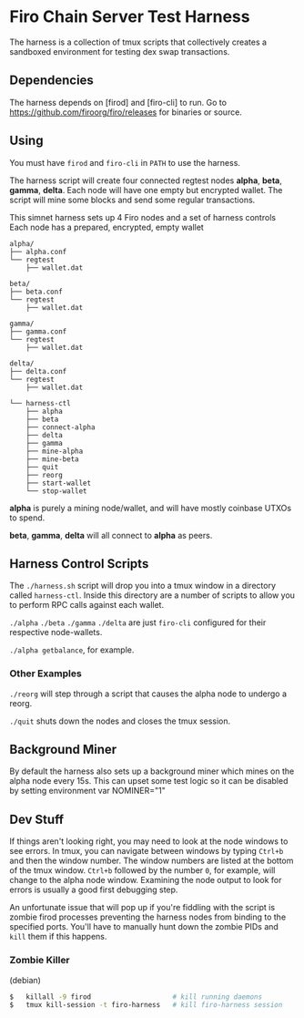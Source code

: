 # Firo Chain Server Test Harness

The harness is a collection of tmux scripts that collectively creates a
sandboxed environment for testing dex swap transactions.

## Dependencies

The harness depends on [firod] and [firo-cli] to run.
Go to <https://github.com/firoorg/firo/releases> for binaries or source.

## Using

You must have `firod` and `firo-cli` in `PATH` to use the harness.

The harness script will create four connected regtest nodes **alpha**, **beta**,
**gamma**, **delta**. Each node will have one empty but encrypted wallet. The script will mine some blocks and send some regular transactions.

This simnet harness sets up 4 Firo nodes and a set of harness controls
Each node has a prepared, encrypted, empty wallet

```text
alpha/
├── alpha.conf
└── regtest
    ├── wallet.dat

beta/
├── beta.conf
└── regtest
    ├── wallet.dat

gamma/
├── gamma.conf
└── regtest
    ├── wallet.dat

delta/
├── delta.conf
└── regtest
    ├── wallet.dat

└── harness-ctl
    ├── alpha
    ├── beta
    ├── connect-alpha
    ├── delta
    ├── gamma
    ├── mine-alpha
    ├── mine-beta
    ├── quit
    ├── reorg
    ├── start-wallet
    └── stop-wallet
```

**alpha** is purely a mining node/wallet, and will have mostly coinbase
UTXOs to spend.

**beta**, **gamma**, **delta** will all connect to **alpha** as peers.

## Harness Control Scripts

The `./harness.sh` script will drop you into a tmux window in a directory
called `harness-ctl`. Inside this directory are a number of scripts to
allow you to perform RPC calls against each wallet.

`./alpha` `./beta` `./gamma` `./delta` are just `firo-cli` configured for their
respective node-wallets.

`./alpha getbalance`, for example.

### Other Examples 

`./reorg` will step through a script that causes the alpha node to undergo a reorg.

`./quit` shuts down the nodes and closes the tmux session.

## Background Miner

By default the harness also sets up a background miner which mines on the alpha
node every 15s. This can upset some test logic so it can be disabled by
setting environment var NOMINER="1"

## Dev Stuff

If things aren't looking right, you may need to look at the node windows to
see errors. In tmux, you can navigate between windows by typing `Ctrl+b` and
then the window number. The window numbers are listed at the bottom
of the tmux window. `Ctrl+b` followed by the number `0`, for example, will
change to the alpha node window. Examining the node output to look for errors
is usually a good first debugging step.

An unfortunate issue that will pop up if you're fiddling with the script is
zombie firod processes preventing the harness nodes from binding to the
specified ports. You'll have to manually hunt down the zombie PIDs and `kill`
them if this happens.

### Zombie Killer

(debian)

```bash
$   killall -9 firod                    # kill running daemons
$   tmux kill-session -t firo-harness   # kill firo-harness session
```
